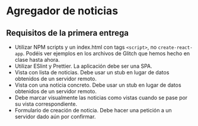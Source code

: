 # Agregador de noticias

## Requisitos de la primera entrega

- Utilizar NPM scripts y un index.html con tags `<script>`, no `create-react-app`. Podéis ver ejemplos en los archivos de Glitch que hemos hecho en clase hasta ahora.
- Utilizar ESlint y Prettier. La aplicación debe ser una SPA.
- Vista con lista de noticias. Debe usar un stub en lugar de datos obtenidos de un servidor remoto.
- Vista con una noticia concreto. Debe usar un stub en lugar de datos obtenidos de un servidor remoto.
- Debe marcar visualmente las noticias como vistas cuando se pase por su vista correspondiente.
- Formulario de creación de noticia. Debe hacer una petición a un servidor dado aún por confirmar.
